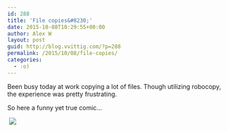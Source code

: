 ```yaml
---
id: 288
title: 'File copies&#8230;'
date: 2015-10-08T10:29:55+00:00
author: Alex W
layout: post
guid: http://blog.vvittig.com/?p=288
permalink: /2015/10/08/file-copies/
categories:
  - :o)
---
```

Been busy today at work copying a lot of files. Though utilizing robocopy, the experience was pretty frustrating.&nbsp;

So here a funny yet true comic&#8230;

&nbsp;[![](http://blog.vvittig.com/wp-content/uploads/2015/10/IMG_0068.jpg)](http://blog.vvittig.com/wp-content/uploads/2015/10/IMG_0068.jpg)&nbsp;